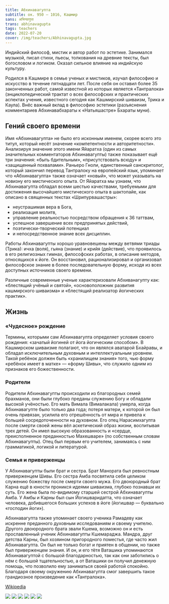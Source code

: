 ```yaml
---
title: Абхинавагупта
subtitle: ок. 950 – 1016, Кашмир
sans: अभिनवगुप्त
trans: abhinavagupta
tags: teachers
date: 2022-07-20
cover: /img/teachers/Abhinavagupta.jpg
---
```


Индийский философ, мистик и автор работ по эстетике. Занимался музыкой, писал стихи, пьесы, толкования на древние тексты, был богословом и логиком. Оказал сильное влияние на индийскую культуру.

Родился в Кашмире в семье ученых и мистиков, изучал философию и искусство в течение пятнадцати лет. После себя он оставил более 35 законченных работ, самой известной из которых является «Тантралока» (энциклопедический трактат о всех философских и практических аспектах учения, известного сегодня как Кашмирский шиваизм, Трика и Каула). Внёс важный вклад в философию эстетики (разъяснения комментариев Абхинавабхараты к «Натьяшастре» Бхараты муни).

## Гений своего времени

Имя «Абхинавагупта» не было его исконным именем, скорее всего это титул, который несёт значение «компетентности и авторитетности». Анализируя значение этого имени Яйаратха (один из самых значительных комментаторов Абхинавагупты) также показывает ещё три значения: «быть бдительным», «присутствовать всюду» и «защищенный похвалами». Раньеро Гноли, единственный санскритолог, который закончил перевод Тантралоку на европейский язык, упоминает что «Абхинавагупта» также означает «новый», что может указывать на новизну его мистического опыта. От Яйаратха мы узнаем, что Абхинавагупта обладал всеми шестью качествами, требуемыми для достижения высочайшего мистического опыта в шактопайе, как описано в священных текстах «Шрипурвашастры»:

- неустрашимая вера в Бога,
- реализация молитв,
- управление реальностью посредством обращения к 36 таттвам,
- успешное завершение всех предпринятых действий,
- поэтически-творческий потенциал
- и непосредственное знание всех дисциплин.

Работы Абхинавагупты хорошо уравновешены между ветвями триады (Трика): ичха (воля), гьяна (знание) и крийя (действие), что проявилось в его религиозных гимнах, философских работах, в описание методов, относящихся к йоге. Он восстановил, рационализировал и организовал философское знание в более последовательную форму, исходя из всех доступных источников своего времени.

Различные современные ученые характеризовали Абхиванагупту как: «блестящий учёный и святой», «основоположник развития кашмирского шиваизма» и «блестящий реализатор йогических практик».

## Жизнь

### «Чудесное» рождение

Термины, которыми сам Абхинавагупта определяет условия своего рождения: «зачатый йогиней от йога йогическим способом». В Кашмирском шиваизме полагают, что он являлся аватарой Бхайравы, и обладал исключительным духовным и интеллектуальным уровнем. Такой ребёнок должен быть «хранилищем знания» того, чью форму «ребёнок имеет в матке» — «форму Шивы», что служило одним из признаков его божественности.

### Родители

Родители Абхинавагупты происходили из благородных семей брахманов, они были глубоко преданы служению Богу и обладали высокой учёностью. Его мать Вимала (Вималакала) умерла, когда Абхинавагупте было только два года; потеря матери, к которой он был очень привязан, усилила его отрешённость от мира и привела к большей сосредоточенности на духовном. Его отец Нарасимхагупта после смерти своей жены вёл аскетический образ жизни, воспитывая трех детей. Он имел высокую образованность и «сердце, преисполненное преданностью Махешваре» (по собственным словам Абхинавагупты). Отец был первым его учителем, занимаясь с ним грамматикой, логикой и литературой.

### Семья и приверженцы

У Абхинавагупты были брат и сестра. Брат Манората был ревностным приверженцем Шивы. Его сестра Амба посвятила себя целиком служению божеству после смерти своего мужа. Его двоюродный брат Карна ещё в юности проникся идеями шиваизма, глубоко познавши их суть. Его жена была по-видимому старшей сестрой Абхинавагупты Амба. У Амбы и Карны был сын Йогишваридатта, что означает человека, добившегося больших успехов в йоге (йогишвар — буквально «господин йоги»).

Абхинавагупта также упоминает своего ученика Рамадеву как искренне преданного духовным исследованиям и своему учителю. Другого двоюродного брата звали Кшема, возможно он и есть прославленный ученик Абхинавагупты Кшемараджа. Мандра, друг детства Карны, был хозяином пригородного поместья, где часто жил Абхинавагупта. Он был не только богат и приятен в общении, но также был приверженцем знания. И он, и его тётя Ваташика упоминаются Абхинавагуптой с большой благодарностью, так как они заботились о нём с большой тщательностью, а от Ваташики он получил денежную помощь, что позволило ему заниматься своей работой спокойно. Благодаря своему окружению Абхинавагупта смог завершить такое грандиозное произведение как «Тантралока».

[Wikipedia](https://ru.wikipedia.org/wiki/%D0%90%D0%B1%D1%85%D0%B8%D0%BD%D0%B0%D0%B2%D0%B0%D0%B3%D1%83%D0%BF%D1%82%D0%B0)

![](./Abhinavagupta.jpg)
![](./Abhinavagupta-1.jpg)
![](./Abhinavagupta-2.jpg)
![](./Abhinavagupta-3.jpg)
![](./Abhinavagupta-4.jpg)
![](./Abhinavagupta-5.jpg)
